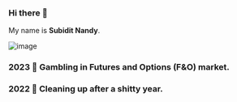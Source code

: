 ### Hi there 👋
My name is **Subidit Nandy**.

![image](https://user-images.githubusercontent.com/6633808/160689302-3fe5e5d4-ba24-4525-8ed1-a8351ccbc0ef.png)

### 2023 🎲 Gambling in Futures and Options (F&O) market.
### 2022 🧻️ Cleaning up after a shitty year.
<!--
### 2021 🍼 Dad of Inika.
### 2020 🛐 Vipassana retreat. 
### 2008 🎓 B.Tech. in Biomedical Engineering.
### 2004 🎊 Graduated High School.
-->
